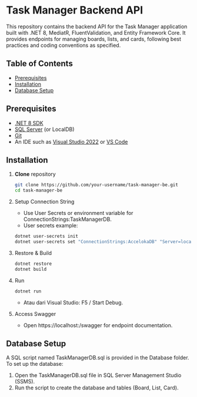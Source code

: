 # Task Manager Backend API

This repository contains the backend API for the Task Manager application built with .NET 8, MediatR, FluentValidation, and Entity Framework Core.
It provides endpoints for managing boards, lists, and cards, following best practices and coding conventions as specified.

## Table of Contents

- [Prerequisites](#prerequisites)
- [Installation](#installation)
- [Database Setup](#database-setup)

## Prerequisites

- [.NET 8 SDK](https://dotnet.microsoft.com/download/dotnet/8.0)
- [SQL Server](https://www.microsoft.com/en-us/sql-server) (or LocalDB)
- [Git](https://git-scm.com/)
- An IDE such as [Visual Studio 2022](https://visualstudio.microsoft.com/) or [VS Code](https://code.visualstudio.com/)

## Installation
1. **Clone** repository

   ```bash
   git clone https://github.com/your-username/task-manager-be.git
   cd task-manager-be

2. Setup Connection String
   - Use User Secrets or environment variable for ConnectionStrings:TaskManagerDB.
   - User secrets example:
   
   ```bash
   dotnet user-secrets init
   dotnet user-secrets set "ConnectionStrings:AccelokaDB" "Server=localhost;Database=TaskManagerDB;User Id=sa;Password=xxx;Encrypt=False"
   ``` 

3. Restore & Build

   ```bash
   dotnet restore
   dotnet build
   ```

4. Run

   ```bash
   dotnet run
   ```
   - Atau dari Visual Studio: F5 / Start Debug.

5. Access Swagger
   - Open https://localhost:<port>/swagger for endpoint documentation.

## Database Setup
A SQL script named TaskManagerDB.sql is provided in the Database folder.
To set up the database:
1. Open the TaskManagerDB.sql file in SQL Server Management Studio (SSMS).
2. Run the script to create the database and tables (Board, List, Card).